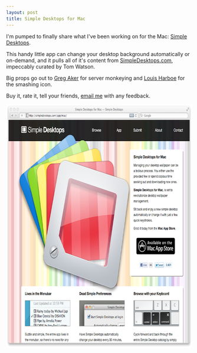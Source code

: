 ```yaml
---
layout: post
title: Simple Desktops for Mac
---
```


I'm pumped to finally share what I've been working on for the Mac: [Simple Desktops][appstore].

This handy little app can change your desktop background automatically or on-demand, and it pulls
all of it's content from [SimpleDesktops.com][website], impeccably curated by Tom Watson.

Big props go out to [Greg Aker][gaker] for server monkeying and [Louis Harboe][louis] for the smashing icon.

Buy it, rate it, tell your friends, [email me][email] with any feedback.

[appstore]: http://bit.ly/nW5Ia9
[website]: http://simpledesktops.com/
[gaker]: http://gregaker.net/
[louis]: http://graphicpeel.com/
[email]: mailto:justin@bleedingwolf.com

<a href="http://bit.ly/nW5Ia9"><img width="750" height="661" src="/static/post_assets/2011-09-06-simpledesktops.png" alt=""></a>
